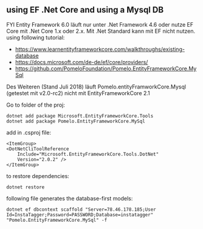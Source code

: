 ## using EF .Net Core and using a Mysql DB

FYI Entity Framework 6.0 läuft nur unter .Net Framework 4.6 oder nutze EF Core mit .Net Core 1.x oder 2.x. Mit .Net Standard kann mit EF nicht nutzen. using following tutorial:
  * https://www.learnentityframeworkcore.com/walkthroughs/existing-database
  * https://docs.microsoft.com/de-de/ef/core/providers/
  * https://github.com/PomeloFoundation/Pomelo.EntityFrameworkCore.MySql

Des Weiteren (Stand Juli 2018) läuft Pomelo.entityFramworkCore.Mysql (getestet mit v2.0-rc2) nicht mit EntityFrameworkCore 2.1

Go to folder of the proj:

```
dotnet add package Microsoft.EntityFrameworkCore.Tools 
dotnet add package Pomelo.EntityFrameworkCore.MySql
```

add in .csproj file:
```
<ItemGroup>
<DotNetCliToolReference
    Include="Microsoft.EntityFrameworkCore.Tools.DotNet"
    Version="2.0.2" />
</ItemGroup>
```

to restore dependencies:
```	
dotnet restore
```

following file generates the database-first models:
```
dotnet ef dbcontext scaffold "Server=78.46.178.185;User Id=InstaTagger;Password=PASSWORD;Database=instatagger" "Pomelo.EntityFrameworkCore.MySql" -f
```